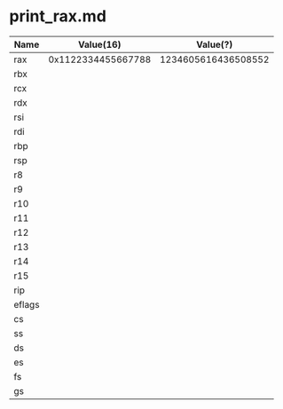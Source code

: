 # print_rax.md

| Name   | Value(16)          | Value(?)            |
|--------|--------------------|---------------------|
| rax    | 0x1122334455667788 | 1234605616436508552 |
| rbx    |                    |                     |
| rcx    |                    |                     |
| rdx    |                    |                     |
| rsi    |                    |                     |
| rdi    |                    |                     |
| rbp    |                    |                     |
| rsp    |                    |                     |
| r8     |                    |                     |
| r9     |                    |                     |
| r10    |                    |                     |
| r11    |                    |                     |
| r12    |                    |                     |
| r13    |                    |                     |
| r14    |                    |                     |
| r15    |                    |                     |
| rip    |                    |                     |
| eflags |                    |                     |
| cs     |                    |                     |
| ss     |                    |                     |
| ds     |                    |                     |
| es     |                    |                     |
| fs     |                    |                     |
| gs     |                    |                     |
